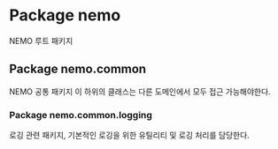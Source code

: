 # Package nemo

NEMO 루트 패키지

## Package nemo.common

NEMO 공통 패키지 이 하위의 클래스는 다른 도메인에서 모두 접근 가능해야한다.

### Package nemo.common.logging

로깅 관련 패키지, 기본적인 로깅을 위한 유틸리티 및 로깅 처리를 담당한다.
